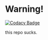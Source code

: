 # Warning!

[![Codacy Badge](https://api.codacy.com/project/badge/Grade/09f350aea4da47ddb66160d95b368da9)](https://app.codacy.com/gh/KeepSOBP/Hikari?utm_source=github.com&utm_medium=referral&utm_content=KeepSOBP/Hikari&utm_campaign=Badge_Grade_Settings)

this repo sucks.
